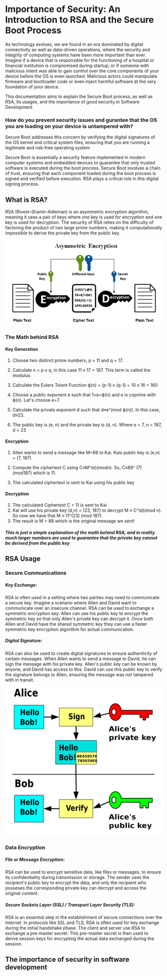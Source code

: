 # Importance of Security: An Introduction to RSA and the Secure Boot Process


As technology evolves, we are found in an era dominated by digital connectivity as well as data-driven operations, where the security and integrity of computing systems have been more important than ever. Imagine if a device that is responsible for the functioning of a hospital or financial institution is compromised during startup; or if someone with malicious intent was able to gain control over the core components of your device before the OS is even launched.
Malicious actors could manipulate firmware and bootloader code or even inject harmful software at the very foundation of your device. 

This documentation aims to explain the Secure Boot process, as well as RSA, its usages, and the importance of good security in Software Development

### How do you prevent security issues and gurantee that the OS you are loading on your device is untampered with?
Secure Boot addresses this concern by verifying the digital signatures of the OS kernel and critical system files, ensuring that you are running a legitimate and risk-free operating system

Secure Boot is essentially a security feature implemented in modern computer systems and embedded devices to guarantee that only trusted software is executed during the boot process.
Secure Boot involves a chain of trust, ensuring that each component loaded during the boot process is signed and verified before execution. RSA plays a critical role in this digital signing process.


## What is RSA?
RSA (Rivest–Shamir–Adleman) is an asymmetric encryption algorithm, meaning it uses a pair of keys where one key is used for encryption and one key is used for decryption. The security of RSA relies on the difficulty of factoring the product of two large prime numbers, making it computationally impossible to derive the private key from the public key.


![Diagram explaining Asymmetric Encryption](../assets/key.png)


### The Math behind RSA

#### Key Generation
1. Choose two distinct prime numbers, p = 11 and q = 17.

2. Calculate n = p x q, in this case 11 x 17 = 187. This term is called the modulus

3. Calculate the Eulers Toient Function ϕ(n) = (p-1) x (q-1) = 10 x 16 = 160

4. Choose a public exponent e such that 1<e<ϕ(n) and e is coprime with ϕ(n). Let's choose e=7.

5. Calculate the private exponent d such that d≡e^(mod ϕ(n)). In this case, d≡23.

6. The public key is (e, n) and the private key is (d, n). Where e = 7, n = 187, d = 23

#### Encryption

1. Allen wants to send a message like M=88 to Kai. Kais public key is (e,n) = (7, 187)

2. Compute the ciphertext C using C≡M^(e)(modn). So, C≡88^ (7) (mod187) which is 11.
3. The calculated ciphertext is sent to Kai using his public key

#### Decryption

1. The calculated Ciphertext C = 11 is sent to Kai
2. Kai will use his private key (d,n) = (23, 187) to decrypt M ≡ C^(d)(mod n). So now we have that M ≡ 11^(23) (mod 187)
3. The result is M = 88 which is the original message we sent!


##### This is just a simple explanation of the math behind RSA, and in reality much larger numbers are used to guarantee that the private key cannot be derived from the public key


## RSA Usage

### Secure Communications

##### Key Exchange: 
RSA is often used in a setting where two parties may need to communicate a secure key. Imagine a scenario where Allen and David want to communicate over an insecure channel. RSA can be used to exchange a symmetric encryption key. Allen can use his public key to encrypt the symmetric key so that only Allen's private key can decrypt it. Once both Allen and David have the shared symmetric key they can use a faster symmetric key encryption algorithm for actual communication.

##### Digital Signature: 
RSA can also be used to create digital signatures to ensure authenticity of certain messages. When Allen wants to send a message to David, he can sign the message with his private key. Allen's public key can be known by anyone, and David has access to this. David can use this public key to verify the signature belongs to Allen, ensuring the message was not tampered with in transit.
![example of using RSA to create digital signature](../assets/RSA-signature.png)

### Data Encryption

##### File or Message Encryption:
RSA can be used to encrypt sensitive data, like files or messages, to ensure its confidentiality during transmission or storage. The sender uses the recipient's public key to encrypt the data, and only the recipient who posseses the corresponding private key can decrypt and access the original content.

##### Secure Sockets Layer (SSL) / Transport Layer Security (TLS):
RSA is an essential step in the establishment of secure connections over the Internet. In protocols like SSL and TLS, RSA is often used for key exchange during the initial handshake phase. The client and server use RSA to exchange a pre-master secret. This pre-master secret is then used to derive session keys for encrypting the actual data exchanged during the session.


## The importance of security in software development